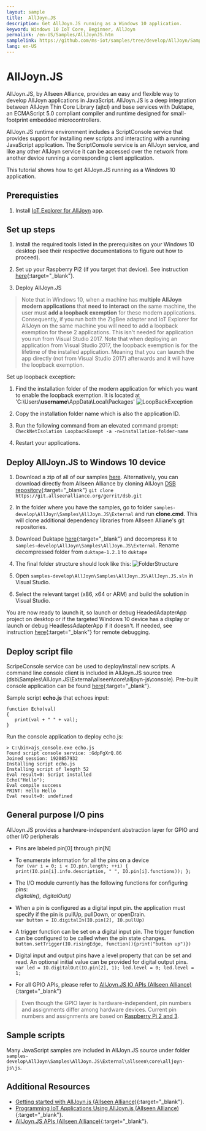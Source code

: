 ```yaml
---
layout: sample
title:  AllJoyn.JS
description: Get AllJoyn.JS running as a Windows 10 application.
keyword: Windows 10 IoT Core, Beginner, AllJoyn 
permalink: /en-US/Samples/AllJoynJS.htm
samplelink: https://github.com/ms-iot/samples/tree/develop/AllJoyn/Samples/AllJoyn.JS
lang: en-US
---
```

# AllJoyn.JS

AllJoyn.JS, by Allseen Alliance, provides an easy and flexible way to develop AllJoyn applications in JavaScript.  AllJoyn.JS is a deep integration between AllJoyn Thin Core Library (ajtcl) and base services with Duktape, an ECMAScript 5.0 compliant compiler and runtime designed for small-footprint embedded microcontrollers.

AllJoyn.JS runtime environment includes a ScriptConsole service that provides support for installing new scripts and interacting with a running JavaScript application.  The ScriptConsole service is an AllJoyn service, and like any other AllJoyn service it can be accessed over the network from another device running a corresponding client application.

This tutorial shows how to get AllJoyn.JS running as a Windows 10 application.

## Prerequisties

1. Install [IoT Explorer for AllJoyn]({{site.baseurl}}/en-US/Docs/AllJoyn.htm#AllJoynExplorer) app.

## Set up steps

1. Install the required tools listed in the prerequisites on your Windows 10 desktop
 (see their respective documentations to figure out how to proceed).

2. Set up your Raspberry Pi2 (if you target that device).
   See instruction [here]({{site.baseurl}}/{{page.lang}}/GetStarted){:target="_blank"}.

3. Deploy AllJoyn.JS

>Note that in Windows 10, when a machine has __multiple AllJoyn modern applications__ that __need to interact__ on the same machine, the user must __add a loopback exemption__ for these modern applications. Consequently, if you run both the ZigBee adapter and IoT Explorer for AllJoyn on the same machine you will need to add a loopback exemption for these 2 applications. This isn't needed for application you run from Visual Studio 2017. Note that when deploying an application from Visual Studio 2017, the loopback exemption is for the lifetime of the installed application. Meaning that you can launch the app directly (not from Visual Studio 2017) afterwards and it will have the loopback exemption.

Set up loopback exception:

1. Find the installation folder of the modern application for which you want to enable the loopback exemption. It is located at 'C:\Users\\**username**\AppData\Local\Packages'
 ![LoopBackException]({{site.baseurl}}/Resources/images/AllJoyn/AllJoynJS_LoopBackException.png)

2. Copy the installation folder name which is also the application ID.

3. Run the following command from an elevated command prompt:  
 `CheckNetIsolation LoopbackExempt -a -n=installation-folder-name`

4. Restart your applications.

## Deploy AllJoyn.JS to Windows 10 device

1. Download a zip of all of our samples [here](https://github.com/ms-iot/samples/archive/develop.zip).
Alternatively, you can download directly from Allseen Alliance by cloning AllJoyn [DSB repository](https://git.allseenalliance.org/cgit/dsb.git){:target="_blank"}
`git clone https://git.allseenalliance.org/gerrit/dsb.git`


2. In the folder where you have the samples, go to folder `samples-develop\AllJoyn\Samples\AllJoyn.JS\External` and run **clone.cmd**.  This will clone additional dependency libraries from Allseen Alliane's git repositories.

3. Download Duktape [here](http://www.duktape.org/duktape-1.2.1.tar.xz){:target="_blank"} and decompress it to `samples-develop\AllJoyn\Samples\AllJoyn.JS\External`.  Rename decompressed folder from `duktape-1.2.1` to `duktape`

4. The final folder structure should look like this:
 ![FolderStructure]({{site.baseurl}}/Resources/images/AllJoyn/AllJoynJS_FolderStructure.png)

5. Open `samples-develop\AllJoyn\Samples\AllJoyn.JS\AllJoyn.JS.sln` in Visual Studio.

6. Select the relevant target (x86, x64 or ARM) and build the solution in Visual Studio.

You are now ready to launch it, so launch or debug HeadedAdapterApp project on desktop or if the targeted Windows 10 device has a display or launch or debug HeadlessAdapterApp if it doesn't.
If needed, see instruction [here]({{site.baseurl}}/en-US/Docs/AppDeployment){:target="_blank"} for remote debugging.

## Deploy script file

ScripeConsole service can be used to deploy/install new scripts.  A command line console client is included in AllJoyn.JS source tree (dsb\Samples\AllJoyn.JS\External\allseen\core\alljoyn-js\console).  Pre-built console application can be found [here](https://build.allseenalliance.org/ci/job/alljoyn_js-console-win/){:target="_blank"}.

Sample script **echo.js** that echoes input:  
 ```
 function Echo(val)
 {
    print(val + " " + val);
 }
 ```

Run the console application to deploy echo.js:

```
> C:\bin>ajs_console.exe echo.js  
Found script console service: :GdpFgXrQ.86  
Joined session: 1920857932  
Installing script echo.js  
Installing script of length 52  
Eval result=0: Script installed  
Echo("Hello");  
Eval compile success  
PRINT: Hello Hello  
Eval result=0: undefined
```

## General purpose I/O pins

AllJoyn.JS provides a hardware-independent abstraction layer for GPIO and other I/O peripherals

- Pins are labeled pin[0] through pin[N]
- To enumerate information for all the pins on a device  
 `for (var i = 0; i < IO.pin.length; ++i) { print(IO.pin[i].info.description, " ", IO.pin[i].functions)); };`

- The I/O module currently has the following functions for configuring pins:  
   *digitalIn(), digitalOut()*

- When a pin is configured as a digital input pin. the application must specify if the pin is pullUp, pullDown, or openDrain.  
  `var button = IO.digitalIn(IO.pin[2], IO.pullUp)`

- A trigger function can be set on a digital input pin. The trigger function can be configured to be called when the pin state changes.  
  `button.setTrigger(IO.risingEdge, function(){print("button up")})`

- Digital input and output pins have a level property that can be set and read. An optional initial value can be provided for digital output pins.  
`var led = IO.digitalOut(IO.pin[2], 1);
 led.level = 0;
 led.level = 1;`

- For all GPIO APIs, please refer to [AllJoyn.JS IO APIs (Allseen Alliance)](https://git.allseenalliance.org/cgit/core/alljoyn-js.git/plain/doc/html/IO.html){:target="_blank"}

> Even though the GPIO layer is hardware-independent, pin numbers and assignments differ among hardware devices.  Current pin numbers and assignments are based on [Raspberry Pi 2 and 3]({{site.baseurl}}/Resources/images/PinMappings/RP2_Pinout.png).

## Sample scripts

Many JavaScript samples are included in AllJoyn.JS source under folder `samples-develop\AllJoyn\Samples\AllJoyn.JS\External\allseen\core\alljoyn-js\js`.

## Additional Resources

- [Getting started with AllJoyn.js (Allseen Alliance)](https://allseenalliance.org/framework/documentation/develop/building/alljoyn-js){:target="_blank"}.
- [Programming IoT Applications Using AllJoyn.js (Allseen Alliance)](https://wiki.allseenalliance.org/_media/training/programming_alljoyn.js.pdf){:target="_blank"}.
- [AllJoyn.JS APIs (Allseen Alliance)](https://git.allseenalliance.org/cgit/core/alljoyn-js.git/plain/doc/html/){:target="_blank"}.